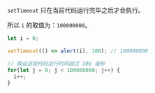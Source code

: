 
`setTimeout` 只在当前代码运行完毕之后才会执行。

所以 `i` 的取值为：`100000000`。

```js run
let i = 0;

setTimeout(() => alert(i), 100); // 100000000

// 假设这段代码运行时间超过 100 毫秒
for(let j = 0; j < 100000000; j++) {
  i++; 
}
```

